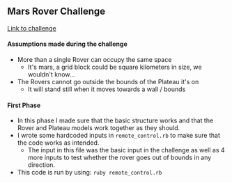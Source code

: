 ## Mars Rover Challenge

[Link to challenge](https://code.google.com/archive/p/marsrovertechchallenge/)

#### Assumptions made during the challenge
- More than a single Rover can occupy the same space 
  - It's mars, a grid block could be square kilometers in size, we wouldn't know...
- The Rovers cannot go outside the bounds of the Plateau it's on
    - It will stand still when it moves towards a wall / bounds

#### First Phase
- In this phase I made sure that the basic structure works and that the Rover and Plateau models work together as they should.
- I wrote some hardcoded inputs in `remote_control.rb` to make sure that the code works as intended.
  - The input in this file was the basic input in the challenge as well as 4 more inputs to test whether the rover goes out of bounds in any direction.
- This code is run by using: `ruby remote_control.rb`